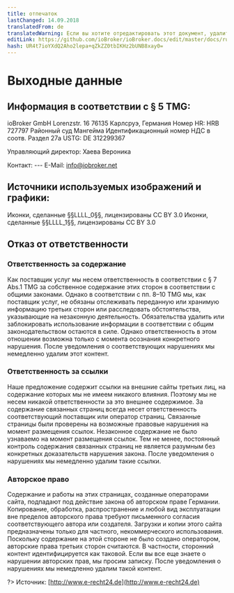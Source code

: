 ```yaml
---
title: отпечаток
lastChanged: 14.09.2018
translatedFrom: de
translatedWarning: Если вы хотите отредактировать этот документ, удалите поле «translationFrom», в противном случае этот документ будет снова автоматически переведен
editLink: https://github.com/ioBroker/ioBroker.docs/edit/master/docs/ru/imprint.md
hash: UR4t7ioYXdQ2Aho2lepa+qZkZZ0tbIKHz2bUNB8xay0=
---
```

# Выходные данные
## Информация в соответствии с § 5 TMG:
ioBroker GmbH Lorenzstr. 16 76135 Карлсруэ, Германия Номер HR: HRB 727797 Районный суд Мангейма Идентификационный номер НДС в соотв. Раздел 27a USTG: DE 312299367

Управляющий директор: Хаева Вероника

Контакт: --- E-Mail: info@iobroker.net

## Источники используемых изображений и графики:
Иконки, сделанные §§LLLL_0§§, лицензированы CC BY 3.0 Иконки, сделанные §§LLLL_1§§, лицензированы CC BY 3.0

## Отказ от ответственности
### Ответственность за содержание
Как поставщик услуг мы несем ответственность в соответствии с § 7 Abs.1 TMG за собственное содержание этих сторон в соответствии с общими законами. Однако в соответствии с пп. 8–10 TMG мы, как поставщик услуг, не обязаны отслеживать переданную или хранимую информацию третьих сторон или расследовать обстоятельства, указывающие на незаконную деятельность. Обязательства удалить или заблокировать использование информации в соответствии с общим законодательством остаются в силе. Однако ответственность в этом отношении возможна только с момента осознания конкретного нарушения. После уведомления о соответствующих нарушениях мы немедленно удалим этот контент.

### Ответственность за ссылки
Наше предложение содержит ссылки на внешние сайты третьих лиц, на содержание которых мы не имеем никакого влияния. Поэтому мы не несем никакой ответственности за это внешнее содержимое. За содержание связанных страниц всегда несет ответственность соответствующий поставщик или оператор страниц. Связанные страницы были проверены на возможные правовые нарушения на момент размещения ссылок. Незаконное содержание не было узнаваемо на момент размещения ссылок. Тем не менее, постоянный контроль содержания связанных страниц не является разумным без конкретных доказательств нарушения закона. После уведомления о нарушениях мы немедленно удалим такие ссылки.

### Авторское право
Содержание и работы на этих страницах, созданные операторами сайта, подпадают под действие закона об авторском праве Германии. Копирование, обработка, распространение и любой вид эксплуатации вне пределов авторского права требуют письменного согласия соответствующего автора или создателя. Загрузки и копии этого сайта предназначены только для частного, некоммерческого использования. Поскольку содержание на этой стороне не было создано оператором, авторские права третьих сторон считаются. В частности, сторонний контент идентифицируется как таковой. Если вы все еще знаете о нарушении авторских прав, мы просим записку. После уведомления о нарушениях мы немедленно удалим такой контент.

?> Источник: [http://www.e-recht24.de](http://www.e-recht24.de)